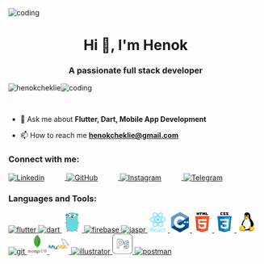 <img src="https://i.gifer.com/J4o.gif" alt="coding" height="250" width="2000" style="width: 100%">

<h1 align="center">Hi 👋, I'm Henok</h1>
<h3 align="center">A passionate full stack developer</h3>
<img src="https://img.etimg.com/thumb/width-1200,height-900,imgsize-638053,resizemode-75,msid-84146083/prime/technology-and-startups/booting-up-developer-economy-how-tech-startups-are-helping-coders-build-and-test-software-faster.jpg" alt="coding" width="400" align="right">

<p align="left"> <img src="https://komarev.com/ghpvc/?username=henokcheklie&label=Profile%20views&color=0e75b6&style=flat" alt="henokcheklie" /> </p>

<p align="left"> <a href="https://twitter.com/" target="blank"><img src="https://img.shields.io/twitter/follow/?logo=twitter&style=for-the-badge" alt="" /></a> </p>

- 💬 Ask me about **Flutter, Dart, Mobile App Development**

- 📫 How to reach me **henokcheklie@gmail.com**

<h3 align="left">Connect with me:</h3>
<p align="left">
    <a href="https://www.linkedin.com/in/henok-cheklie/" target="_blank">
    <img src="https://upload.wikimedia.org/wikipedia/commons/c/ca/LinkedIn_logo_initials.png" alt="Linkedin" width="20" height="20" style="vertical-align: middle; margin-right: 40px;">
  </a>
  <a href="https://github.com/henokcheklie" target="_blank">
    <img src="https://upload.wikimedia.org/wikipedia/commons/9/91/Octicons-mark-github.svg" alt="GitHub" width="20" height="20" style="vertical-align: middle; margin-right: 40px;">
  </a>
  <a href="https://www.instagram.com/enoch_cheklie/" target="_blank">
    <img src="https://upload.wikimedia.org/wikipedia/commons/a/a5/Instagram_icon.png" alt="Instagram" width="20" height="20" style="vertical-align: middle; margin-right: 40px;">
  </a>
 <a href="https://t.me/EnochCheklie" target="_blank">
    <img src="https://upload.wikimedia.org/wikipedia/commons/5/5c/Telegram_Messenger.png" alt="Telegram" width="20" height="20" style="vertical-align: middle;">
  </a>
</p>


<h3 align="left">Languages and Tools:</h3>
<p align="left"> 
  <a href="https://flutter.dev" target="_blank" rel="noreferrer"> 
    <img src="https://www.vectorlogo.zone/logos/flutterio/flutterio-icon.svg" alt="flutter" width="40" height="40"/> 
  </a> <a href="https://dart.dev" target="_blank" rel="noreferrer"> 
    <img src="https://www.vectorlogo.zone/logos/dartlang/dartlang-icon.svg" alt="dart" width="40" height="40"/> 
  </a> <a href="https://golang.org" target="_blank" rel="noreferrer"> 
    <img src="https://raw.githubusercontent.com/devicons/devicon/master/icons/go/go-original.svg" alt="go" width="40" height="40"/> 
  </a>  <a href="https://firebase.google.com/" target="_blank" rel="noreferrer"> 
    <img src="https://www.vectorlogo.zone/logos/firebase/firebase-icon.svg" alt="firebase" width="40" height="40"/> 
  </a> <a href="https://jaspr.dev" target="_blank" rel="noreferrer"> 
  <img src="https://jaspr.dev/assets/images/logo.svg" alt="jaspr" width="40" height="40"/> 
</a> <a href="https://reactjs.org/" target="_blank" rel="noreferrer"> 
    <img src="https://raw.githubusercontent.com/devicons/devicon/master/icons/react/react-original-wordmark.svg" alt="react" width="40" height="40"/> 
  </a> <a href="https://www.w3schools.com/cpp/" target="_blank" rel="noreferrer"> 
    <img src="https://raw.githubusercontent.com/devicons/devicon/master/icons/cplusplus/cplusplus-original.svg" alt="cplusplus" width="40" height="40"/> 
  </a>  <a href="https://www.w3.org/html/" target="_blank" rel="noreferrer"> 
    <img src="https://raw.githubusercontent.com/devicons/devicon/master/icons/html5/html5-original-wordmark.svg" alt="html5" width="40" height="40"/> 
  </a> <a href="https://www.w3schools.com/css/" target="_blank" rel="noreferrer"> 
    <img src="https://raw.githubusercontent.com/devicons/devicon/master/icons/css3/css3-original-wordmark.svg" alt="css3" width="40" height="40"/> 
  </a> <a href="https://www.linux.org/" target="_blank" rel="noreferrer"> 
    <img src="https://raw.githubusercontent.com/devicons/devicon/master/icons/linux/linux-original.svg" alt="linux" width="40" height="40"/> 
  </a> <a href="https://git-scm.com/" target="_blank" rel="noreferrer"> 
    <img src="https://www.vectorlogo.zone/logos/git-scm/git-scm-icon.svg" alt="git" width="40" height="40"/> 
  </a> <a href="https://www.mongodb.com/" target="_blank" rel="noreferrer"> 
    <img src="https://raw.githubusercontent.com/devicons/devicon/master/icons/mongodb/mongodb-original-wordmark.svg" alt="mongodb" width="40" height="40"/> 
  </a> <a href="https://www.mysql.com/" target="_blank" rel="noreferrer"> 
    <img src="https://raw.githubusercontent.com/devicons/devicon/master/icons/mysql/mysql-original-wordmark.svg" alt="mysql" width="40" height="40"/> 
  </a> <a href="https://www.adobe.com/in/products/illustrator.html" target="_blank" rel="noreferrer"> 
    <img src="https://www.vectorlogo.zone/logos/adobe_illustrator/adobe_illustrator-icon.svg" alt="illustrator" width="40" height="40"/> 
  </a>  <a href="https://www.photoshop.com/en" target="_blank" rel="noreferrer"> 
    <img src="https://raw.githubusercontent.com/devicons/devicon/master/icons/photoshop/photoshop-line.svg" alt="photoshop" width="40" height="40"/> 
  </a> <a href="https://postman.com" target="_blank" rel="noreferrer"> 
  <img src="https://www.vectorlogo.zone/logos/getpostman/getpostman-icon.svg" alt="postman" width="40" height="40"/> 
</a>
</p>

